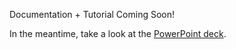 Documentation + Tutorial Coming Soon!

In the meantime, take a look at the [PowerPoint deck](https://github.com/caseywatson/MultiCloudFileSharing/raw/master/Tale%20of%20Two%20Clouds%20DTF.pptx).
